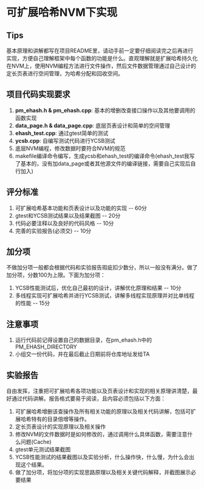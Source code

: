 # 可扩展哈希NVM下实现

## Tips
基本原理和讲解都写在项目README里，请动手前一定要仔细阅读完之后再进行实现，方便自己理解框架中每个函数的功能是什么。直观理解就是扩展哈希持久化在NVM上，使用NVM编程方法进行文件操作，然后文件数据管理通过自己设计的定长页表进行空间管理，为哈希分配和回收空间。

## 项目代码实现要求
1. **pm_ehash.h & pm_ehash.cpp**: 基本的增删改查接口操作以及其他要调用的函数实现
1. **data_page.h & data_page.cpp**: 底层页表设计和简单的空间管理
1. **ehash_test.cpp**: 通过gtest简单的测试
1. **ycsb.cpp**: 自编写测试代码进行YCSB测试
1. 底层NVM编程，修改数据时要符合NVM的规范
1. makefile编译命令编写，生成ycsb和ehash_test的编译命令(ehash_test我写了基本的，没有加data_page或者其他源文件的编译链接，需要自己实现后自行加入)

## 评分标准
1. 可扩展哈希基本功能和页表设计以及功能的实现 -- 60分
1. gtest和YCSB测试结果以及结果截图 -- 20分
1. 代码必要注释以及良好的代码风格 -- 10分
1. 完善的实验报告(必须交) -- 10分

## 加分项
不做加分项一般都会根据代码和实验报告瑕疵扣少数分，所以一般没有满分。做了加分项，分数100为上限。下面为加分项：
1. YCSB性能测试后，优化自己最初的设计，讲解优化原理和结果 -- 10分
1. 多线程实现可扩展哈希并进行YCSB测试，讲解多线程实现原理并对比单线程的性能 -- 15分

## 注意事项
1. 运行代码前记得设置自己的数据目录，在pm_ehash.h中的PM_EHASH_DIRECTORY
1. 小组交一份代码，并在最后截止日期前将仓库地址发给TA

## 实验报告
自由发挥，注重把可扩展哈希各项功能以及页表设计和实现的相关原理讲清楚，最好通过代码讲解。报告格式要易于阅读，且内容必须包括以下方面：
1. 可扩展哈希增删该查操作及所有相关功能的原理以及相关代码讲解，包括可扩展哈希特有的目录倍增等操作。
1. 定长页表设计的实现原理以及相关操作
1. 修改NVM的文件数据时是如何修改的，通过调用什么具体函数，需要注意什么问题(Cache)
1. gtest单元测试结果截图
1. YCSB性能测试的结果截图以及实验分析，什么操作快，什么慢，为什么会出现这个结果。
1. 做了加分项，将加分项的实现思路原理以及相关关键代码解释，并截图展示必要结果

